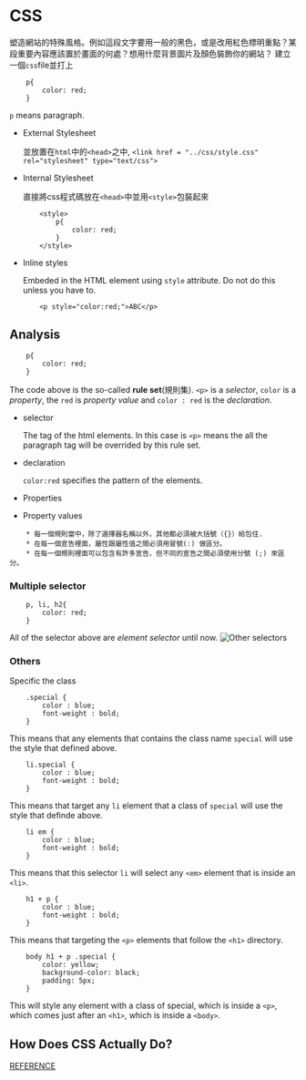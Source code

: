 # CSS 
塑造網站的特殊風格。例如這段文字要用一般的黑色，或是改用紅色標明重點？某段重要內容應該置於畫面的何處？想用什麼背景圖片及顏色裝飾你的網站？ 
建立一個```css```file並打上 
```
    p{
        color: red; 
    }
``` 
```p``` means paragraph. 
* External Stylesheet 

    並放置在```html```中的```<head>```之中, ```<link href = "../css/style.css" rel="stylesheet" type="text/css">``` 

* Internal Stylesheet 

    直接將css程式碼放在```<head>```中並用```<style>```包裝起來 
    ```
        <style>
            p{
                color: red; 
            }
        </style>
    ```

* Inline styles 

    Embeded in the HTML element using ```style``` attribute. Do not do this unless you have to.  
    ```
        <p style="color:red;">ABC</p> 
    ```

## Analysis 
```
    p{
        color: red; 
    }
``` 
The code above is the so-called **rule set**(規則集). 
```<p>``` is a *selector*, ```color``` is a *property*, the ```red``` is *property value* and ```color : red``` is the *declaration*. 

* selector 

    The tag of the html elements. In this case is ```<p>``` means the all the paragraph tag will be overrided by this rule set. 

* declaration 
    
    ```color:red``` specifies the pattern of the elements. 

* Properties 
* Property values 

```
    * 每一個規則當中，除了選擇器名稱以外，其他都必須被大括號（{}）給包住.
    * 在每一個宣告裡面，屬性跟屬性值之間必須用冒號(:) 做區分。
    * 在每一個規則裡面可以包含有許多宣告，但不同的宣告之間必須使用分號 (;) 來區分。
```

### Multiple selector 
```
    p, li, h2{
        color: red; 
    }
```
All of the selector above are *element selector* until now. 
![Other selectors](./diff_selector.png) 


### Others 
Specific the class 
```
    .special { 
        color : blue; 
        font-weight : bold; 
    }
```
This means that any elements that contains the class name ```special``` will use the style that defined above. 

```
    li.special { 
        color : blue; 
        font-weight : bold; 
    } 
```
This means that target any ```li``` element that a class of ```special``` will use the style that definde above. 

```
    li em { 
        color : blue; 
        font-weight : bold; 
    } 
```
This means that this selector ```li``` will select any ```<em>``` element that is inside an ```<li>```. 


```
    h1 + p { 
        color : blue; 
        font-weight : bold; 
    } 
```
This means that targeting the ```<p>``` elements that follow the ```<h1>``` directory. 


```
    body h1 + p .special {
        color: yellow;
        background-color: black;
        padding: 5px;
    }
```
This will style any element with a class of special, which is inside a ```<p>```, which comes just after an ```<h1>```, which is inside a ```<body>```. 


## How Does CSS Actually Do? 
[REFERENCE](https://developer.mozilla.org/en-US/docs/Learn/CSS/First_steps/How_CSS_works)<br> 
